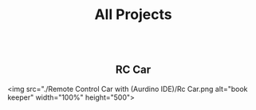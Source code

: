 <h1 align="center">All Projects</h1>
<br>
<br>

<h2 align="center">RC Car</h1>


<img src="./Remote Control Car with (Aurdino IDE)/Rc Car.png alt="book keeper" width="100%" height="500">

